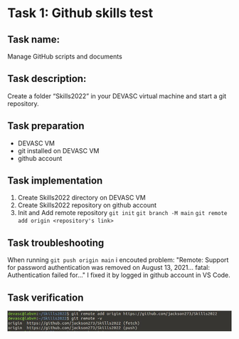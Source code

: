 # Task 1: Github skills test

## Task name: 

Manage GitHub scripts and documents 

## Task description: 
Create a folder “Skills2022” in your DEVASC virtual machine and start a git 
repository.

## Task preparation
- DEVASC VM
- git installed on DEVASC VM
- github account

## Task implementation
1) Create Skills2022 directory on DEVASC VM
2) Create Skills2022 repository on github account
3) Init and Add remote repository
 `git init`
 `git branch -M main`
 `git remote add origin <repository's link>`

## Task troubleshooting
When running `git push origin main` i encouted problem:
"Remote: Support for password authentication was removed on August 13, 2021...
fatal: Authentication failed for..."
I fixed it by logged in github account in VS Code.

## Task verification
![Confirm the github connection](task1screenshot.JPG)
